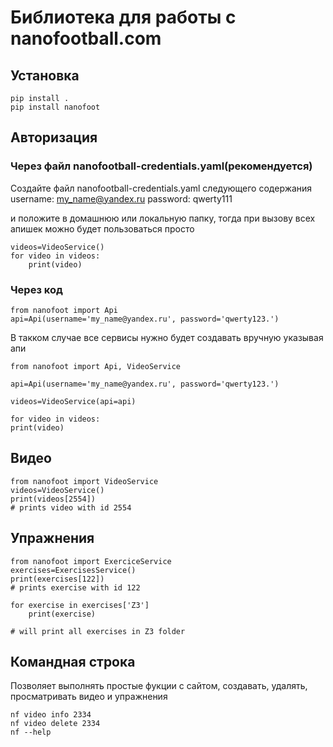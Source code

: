# Библиотека для работы с nanofootball.com

## Установка

    pip install .
    pip install nanofoot

## Авторизация

### Через файл nanofootball-credentials.yaml(рекомендуется)
Создайте файл nanofootball-credentials.yaml следующего содержания
    username: my_name@yandex.ru
    password: qwerty111

и положите в домашнюю или локальную папку, тогда при вызову всех апишек можно будет пользоваться просто

    videos=VideoService()
    for video in videos:
        print(video)

### Через код

    from nanofoot import Api
    api=Api(username='my_name@yandex.ru', password='qwerty123.')

В такком случае все сервисы нужно будет создавать вручную указывая апи

    from nanofoot import Api, VideoService

    api=Api(username='my_name@yandex.ru', password='qwerty123.')

    videos=VideoService(api=api)

    for video in videos:
    print(video)

## Видео

    from nanofoot import VideoService
    videos=VideoService()
    print(videos[2554])
    # prints video with id 2554

## Упражнения

    from nanofoot import ExerciceService
    exercises=ExercisesService()
    print(exercises[122])
    # prints exercise with id 122

    for exercise in exercises['Z3']
        print(exercise)
    
    # will print all exercises in Z3 folder

## Командная строка

Позволяет выполнять простые фукции с сайтом, создавать, удалять, просматривать видео и упражнения

    nf video info 2334
    nf video delete 2334
    nf --help
